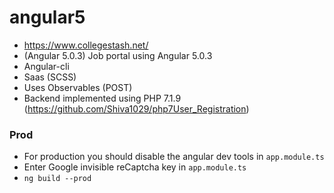 # angular5
  - https://www.collegestash.net/
  - (Angular 5.0.3) Job portal using Angular 5.0.3
  - Angular-cli
  - Saas (SCSS)
  - Uses Observables (POST)
  - Backend implemented using PHP 7.1.9 (https://github.com/Shiva1029/php7User_Registration)
  
  ### Prod
  - For production you should disable the angular dev tools in `app.module.ts`
  - Enter Google invisible reCaptcha key in `app.module.ts`
  - `ng build --prod`
